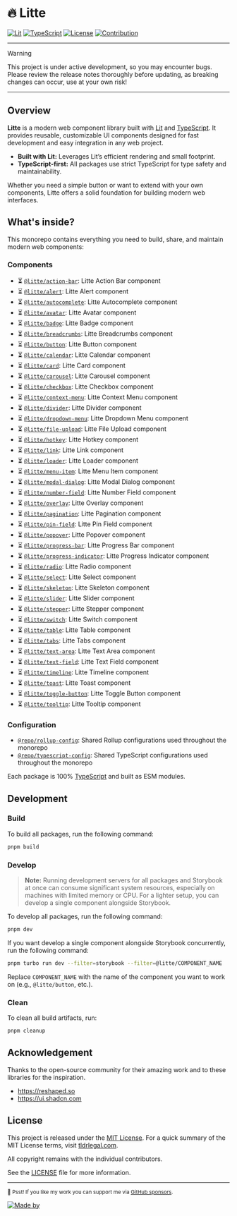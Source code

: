 # 🔥 Litte

[![Lit](https://img.shields.io/badge/Lit-v3-blue.svg?logo=lit)](https://lit.dev)
[![TypeScript](https://img.shields.io/badge/TypeScript-v5.9-blue.svg?logo=TypeScript&logoColor=blue)](https://www.typescriptlang.org)
[![License](https://img.shields.io/github/license/riipandi/litte?color=green)](https://github.com/riipandi/litte/graphs/contributors)
[![Contribution](https://img.shields.io/badge/Contributions-welcome-gray.svg?labelColor=gray)](https://github.com/riipandi/litte/graphs/contributors)
<!-- [![Release](https://img.shields.io/github/v/release/riipandi/litte?logo=npm&logoColor=white)](https://github.com/riipandi/litte/releases) -->
<!-- [![CI Test](https://github.com/riipandi/litte/actions/workflows/ci-test.yml/badge.svg)](https://github.com/riipandi/litte/actions/workflows/ci-test.yml) -->
<!-- [![CI Build](https://github.com/riipandi/litte/actions/workflows/ci-build.yml/badge.svg)](https://github.com/riipandi/litte/actions/workflows/ci-build.yml) -->
<!-- [![CI Release](https://github.com/riipandi/litte/actions/workflows/release.yml/badge.svg)](https://github.com/riipandi/litte/actions/workflows/release.yml) -->

---

> [!WARNING]
> This project is under active development, so you may encounter bugs.
> Please review the release notes thoroughly before updating, as breaking
> changes can occur, use at your own risk!

---

## Overview

**Litte** is a modern web component library built with [Lit][lit] and [TypeScript][typescript].
It provides reusable, customizable UI components designed for fast development and easy integration in
any web project.

- **Built with Lit:** Leverages Lit’s efficient rendering and small footprint.
- **TypeScript-first:** All packages use strict TypeScript for type safety and maintainability.

Whether you need a simple button or want to extend with your own components, Litte offers a solid
foundation for building modern web interfaces.

## What's inside?

This monorepo contains everything you need to build, share, and maintain modern web components:

### Components

- ⏳ [`@litte/action-bar`](https://npm.im/@litte/action-bar): Litte Action Bar component
- ⏳ [`@litte/alert`](https://npm.im/@litte/alert): Litte Alert component
- ⏳ [`@litte/autocomplete`](https://npm.im/@litte/autocomplete): Litte Autocomplete component
- ⏳ [`@litte/avatar`](https://npm.im/@litte/avatar): Litte Avatar component
- ⏳ [`@litte/badge`](https://npm.im/@litte/badge): Litte Badge component
- ⏳ [`@litte/breadcrumbs`](https://npm.im/@litte/breadcrumbs): Litte Breadcrumbs component
- ⏳ [`@litte/button`](https://npm.im/@litte/button): Litte Button component
- ⏳ [`@litte/calendar`](https://npm.im/@litte/calendar): Litte Calendar component
- ⏳ [`@litte/card`](https://npm.im/@litte/card): Litte Card component
- ⏳ [`@litte/carousel`](https://npm.im/@litte/carousel): Litte Carousel component
- ⏳ [`@litte/checkbox`](https://npm.im/@litte/checkbox): Litte Checkbox component
- ⏳ [`@litte/context-menu`](https://npm.im/@litte/context-menu): Litte Context Menu component
- ⏳ [`@litte/divider`](https://npm.im/@litte/divider): Litte Divider component
- ⏳ [`@litte/dropdown-menu`](https://npm.im/@litte/dropdown-menu): Litte Dropdown Menu component
- ⏳ [`@litte/file-upload`](https://npm.im/@litte/file-upload): Litte File Upload component
- ⏳ [`@litte/hotkey`](https://npm.im/@litte/hotkey): Litte Hotkey component
- ⏳ [`@litte/link`](https://npm.im/@litte/link): Litte Link component
- ⏳ [`@litte/loader`](https://npm.im/@litte/loader): Litte Loader component
- ⏳ [`@litte/menu-item`](https://npm.im/@litte/menu-item): Litte Menu Item component
- ⏳ [`@litte/modal-dialog`](https://npm.im/@litte/modal-dialog): Litte Modal Dialog component
- ⏳ [`@litte/number-field`](https://npm.im/@litte/number-field): Litte Number Field component
- ⏳ [`@litte/overlay`](https://npm.im/@litte/overlay): Litte Overlay component
- ⏳ [`@litte/pagination`](https://npm.im/@litte/pagination): Litte Pagination component
- ⏳ [`@litte/pin-field`](https://npm.im/@litte/pin-field): Litte Pin Field component
- ⏳ [`@litte/popover`](https://npm.im/@litte/popover): Litte Popover component
- ⏳ [`@litte/progress-bar`](https://npm.im/@litte/progress-bar): Litte Progress Bar component
- ⏳ [`@litte/progress-indicator`](https://npm.im/@litte/progress-indicator): Litte Progress Indicator component
- ⏳ [`@litte/radio`](https://npm.im/@litte/radio): Litte Radio component
- ⏳ [`@litte/select`](https://npm.im/@litte/select): Litte Select component
- ⏳ [`@litte/skeleton`](https://npm.im/@litte/skeleton): Litte Skeleton component
- ⏳ [`@litte/slider`](https://npm.im/@litte/slider): Litte Slider component
- ⏳ [`@litte/stepper`](https://npm.im/@litte/stepper): Litte Stepper component
- ⏳ [`@litte/switch`](https://npm.im/@litte/switch): Litte Switch component
- ⏳ [`@litte/table`](https://npm.im/@litte/table): Litte Table component
- ⏳ [`@litte/tabs`](https://npm.im/@litte/tabs): Litte Tabs component
- ⏳ [`@litte/text-area`](https://npm.im/@litte/text-area): Litte Text Area component
- ⏳ [`@litte/text-field`](https://npm.im/@litte/text-field): Litte Text Field component
- ⏳ [`@litte/timeline`](https://npm.im/@litte/timeline): Litte Timeline component
- ⏳ [`@litte/toast`](https://npm.im/@litte/toast): Litte Toast component
- ⏳ [`@litte/toggle-button`](https://npm.im/@litte/toggle-button): Litte Toggle Button component
- ⏳ [`@litte/tooltip`](https://npm.im/@litte/tooltip): Litte Tooltip component

### Configuration

- [`@repo/rollup-config`](./internal/rollup-config): Shared Rollup configurations used throughout the monorepo
- [`@repo/typescript-config`](./internal/typescript-config): Shared TypeScript configurations used throughout the monorepo

Each package is 100% [TypeScript][typescript] and built as ESM modules.

## Development

### Build

To build all packages, run the following command:

```bash
pnpm build
```

### Develop

> **Note:** Running development servers for all packages and Storybook at once can consume significant
system resources, especially on machines with limited memory or CPU. For a lighter setup, you can develop
a single component alongside Storybook.

To develop all packages, run the following command:

```bash
pnpm dev
```

If you want develop a single component alongside Storybook concurrently, run the following command:

```bash
pnpm turbo run dev --filter=storybook --filter=@litte/COMPONENT_NAME
```

Replace `COMPONENT_NAME` with the name of the component you want to work on (e.g., `@litte/button`, etc.).

### Clean

To clean all build artifacts, run:

```bash
pnpm cleanup
```

## Acknowledgement

Thanks to the open-source community for their amazing work and to these libraries for the inspiration.

- https://reshaped.so
- https://ui.shadcn.com

## License

This project is released under the [MIT License][license-mit]. For a quick summary of the MIT License terms,
visit [tldrlegal.com][tldr-mit].

All copyright remains with the individual contributors.

See the [LICENSE][license-mit] file for more information.

---

<sub>🤫 Psst! If you like my work you can support me via [GitHub sponsors](https://github.com/sponsors/riipandi).</sub>

[![Made by](https://badgen.net/badge/icon/Made%20by%20Aris%20Ripandi?icon=cocoapods&label&color=black&labelColor=black)][riipandi-x]

<!-- link reference definition -->
[license-mit]: https://github.com/riipandi/litte/blob/main/LICENSE
[lit]: https://lit.dev
[typescript]: https://www.typescriptlang.org
[tldr-mit]: https://www.tldrlegal.com/license/mit-license
[riipandi-x]: https://x.com/intent/follow?screen_name=riipandi
